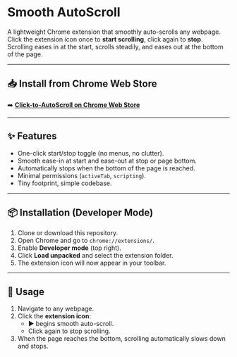 # Smooth AutoScroll

A lightweight Chrome extension that smoothly auto-scrolls any webpage.  
Click the extension icon once to **start scrolling**, click again to **stop**.  
Scrolling eases in at the start, scrolls steadily, and eases out at the bottom of the page.

---

## 📥 Install from Chrome Web Store

➡️ [**Click-to-AutoScroll on Chrome Web Store**](https://chrome.google.com/webstore/detail/)  

---

## ✨ Features
- One-click start/stop toggle (no menus, no clutter).
- Smooth ease-in at start and ease-out at stop or page bottom.
- Automatically stops when the bottom of the page is reached.
- Minimal permissions (`activeTab`, `scripting`).
- Tiny footprint, simple codebase.

---

## 📦 Installation (Developer Mode)

1. Clone or download this repository.
2. Open Chrome and go to `chrome://extensions/`.
3. Enable **Developer mode** (top right).
4. Click **Load unpacked** and select the extension folder.
5. The extension icon will now appear in your toolbar.

---

## 🚀 Usage

1. Navigate to any webpage.
2. Click the **extension icon**:
   - ▶ begins smooth auto-scroll.
   - Click again to stop scrolling.
3. When the page reaches the bottom, scrolling automatically slows down and stops.